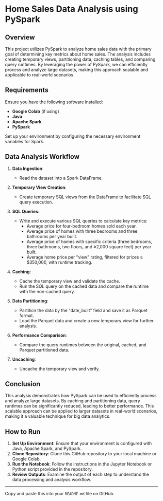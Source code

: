 
# Home Sales Data Analysis using PySpark

## Overview

This project utilizes PySpark to analyze home sales data with the primary goal of determining key metrics about home sales. The analysis includes creating temporary views, partitioning data, caching tables, and comparing query runtimes. By leveraging the power of PySpark, we can efficiently process and analyze large datasets, making this approach scalable and applicable to real-world scenarios.

## Requirements

Ensure you have the following software installed:

- **Google Colab** (if using)
- **Java**
- **Apache Spark**
- **PySpark**

Set up your environment by configuring the necessary environment variables for Spark.

## Data Analysis Workflow

1. **Data Ingestion**: 
   - Read the dataset into a Spark DataFrame.

2. **Temporary View Creation**:
   - Create temporary SQL views from the DataFrame to facilitate SQL query execution.

3. **SQL Queries**:
   - Write and execute various SQL queries to calculate key metrics:
     - Average price for four-bedroom homes sold each year.
     - Average price of homes with three bedrooms and three bathrooms per year built.
     - Average price of homes with specific criteria (three bedrooms, three bathrooms, two floors, and ≥2,000 square feet) per year built.
     - Average home price per "view" rating, filtered for prices ≥ $350,000, with runtime tracking.

4. **Caching**:
   - Cache the temporary view and validate the cache.
   - Run the SQL query on the cached data and compare the runtime with the non-cached query.

5. **Data Partitioning**:
   - Partition the data by the "date_built" field and save it as Parquet format.
   - Load the Parquet data and create a new temporary view for further analysis.

6. **Performance Comparison**:
   - Compare the query runtimes between the original, cached, and Parquet partitioned data.

7. **Uncaching**:
   - Uncache the temporary view and verify.

## Conclusion

This analysis demonstrates how PySpark can be used to efficiently process and analyze large datasets. By caching and partitioning data, query runtimes can be significantly reduced, leading to better performance. This scalable approach can be applied to larger datasets in real-world scenarios, making it a valuable technique for big data analytics.

## How to Run

1. **Set Up Environment**: Ensure that your environment is configured with Java, Apache Spark, and PySpark.
2. **Clone Repository**: Clone this GitHub repository to your local machine or Google Colab.
3. **Run the Notebook**: Follow the instructions in the Jupyter Notebook or Python script provided in the repository.
4. **Review Outputs**: Examine the output of each step to understand the data processing and analysis workflow.

---

Copy and paste this into your `README.md` file on GitHub.
